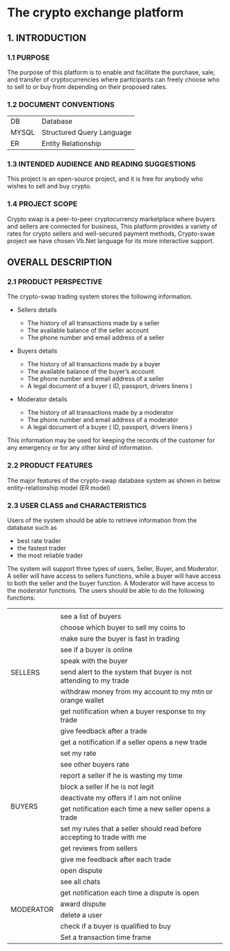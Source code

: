 # The crypto exchange platform
## 1. INTRODUCTION
### 1.1 PURPOSE

The purpose of this platform is to enable and facilitate the purchase, sale, and transfer of cryptocurrencies where participants can freely choose who to sell to or buy from depending on their proposed rates.

### 1.2 DOCUMENT CONVENTIONS

<table>
<tr>
    <td>DB</td>
    <td>Database </td>
  </tr>
  <tr>
    <td>MYSQL</td>
    <td>Structured Query Language</td>
  </tr>
  <tr>
    <td>ER</td>
    <td>Entity Relationship</td>
  </tr>
</table>

### 1.3 INTENDED AUDIENCE AND READING SUGGESTIONS

This project is an open-source project, and it is free for anybody who wishes to sell and buy crypto.

### 1.4 PROJECT SCOPE

Crypto swap is a peer-to-peer cryptocurrency marketplace where buyers and sellers are connected for business, This platform provides a variety of rates for crypto sellers and well-secured payment methods, 
Crypto-swae project we have chosen Vb.Net language for its more interactive support.


## OVERALL DESCRIPTION
### 2.1 PRODUCT PERSPECTIVE

The crypto-swap trading system stores the following information.

- Sellers details
    - The history of all transactions made by a seller
    - The available balance of the seller account 
    - The phone number and email address of a seller 
- Buyers details 
    - The history of all transactions made by a buyer
    - The available balance of the buyer’s account 
    - The phone number and email address of a seller
    - A legal document of a buyer ( ID, passport, drivers linens )

- Moderator details 
    - The history of all transactions made by a moderator
    - The phone number and email address of a moderator
    - A legal document of a buyer ( ID, passport, drivers linens )

This information may be used for keeping the records of the customer for any emergency or for any other kind of information.

### 2.2 PRODUCT FEATURES

The major features of the crypto-swap database system as shown in below entity-relationship model (ER model) 

### 2.3 USER CLASS and CHARACTERISTICS

Users of the system should be able to retrieve information from the database such as  
- best rate trader
- the fastest trader
- the most reliable trader 

The system will support three types of users, Seller, Buyer, and Moderator.
A seller will have access to sellers functions, while a buyer will have access to both the seller and the buyer function. A Moderator will have access to the moderator functions. The users should be able to do the following functions:


<table>
<tr>
    <td rowspan="10">SELLERS</td>
    <td></td>
        <tr><td>see a list of buyers</td></tr>
        <tr><td>choose which buyer to sell my coins to</td></tr>
        <tr><td>make sure the buyer is fast in trading</td></tr>
        <tr><td>see if a buyer is online</td></tr>
        <tr><td>speak with the buyer</td></tr>
        <tr><td>send alert to the system that buyer is not attending to my trade</td></tr>
        <tr><td>withdraw money from my account to my mtn or orange wallet</td></tr>
        <tr><td>get notification when a buyer response to my trade</td></tr>
        <tr><td>give feedback after a trade</td></tr>      
</tr>
<tr>
    <td rowspan="12">BUYERS</td>
    <tr><td>get a notification if a seller opens a new trade</td></tr>
        <tr><td>set my rate</td></tr>
        <tr><td>see other buyers rate </td></tr>
        <tr><td>report a seller if he is wasting my time</td></tr>
        <tr><td>block a seller if he is not legit</td></tr>
        <tr><td>deactivate my offers if I am not online</td></tr>
        <tr><td>get notification each time a new seller opens a trade</td></tr>
        <tr><td>set my rules that a seller should read before accepting to trade with me</td></tr>
        <tr><td>get reviews from sellers</td></tr>
        <tr><td>give me feedback after each trade</td></tr>
        <tr><td>open dispute</td></tr>
</tr>
<tr>
    <td rowspan="7">MODERATOR</td>
    <tr><td>see all chats</td></tr>
        <tr><td>get notification each time a dispute is open</td></tr>
        <tr><td>award dispute</td></tr>
        <tr><td>delete a user</td></tr>
        <tr><td>check if a buyer is qualified to buy</td></tr>
        <tr><td>Set a transaction time frame</td></tr>
</tr>
</table>
